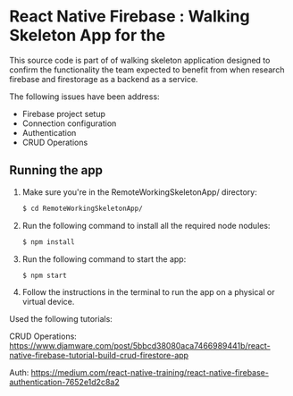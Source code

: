 # React Native Firebase : Walking Skeleton App for the 

This source code is part of of walking skeleton application designed to confirm the functionality the team expected to benefit from when research firebase and firestorage as a backend as a service.

The following issues have been address:
- Firebase project setup
- Connection configuration
- Authentication
- CRUD Operations

## Running the app

1. Make sure you're in the RemoteWorkingSkeletonApp/ directory:

    ```sh
    $ cd RemoteWorkingSkeletonApp/
    ```

2. Run the following command to install all the required node nodules:

    ```sh
    $ npm install
    ```


3. Run the following command to start the app:
    ```sh
    $ npm start
    ```

4. Follow the instructions in the terminal to run the app on a physical or virtual device.

Used the following tutorials: 

CRUD Operations: https://www.djamware.com/post/5bbcd38080aca7466989441b/react-native-firebase-tutorial-build-crud-firestore-app

Auth: https://medium.com/react-native-training/react-native-firebase-authentication-7652e1d2c8a2 
